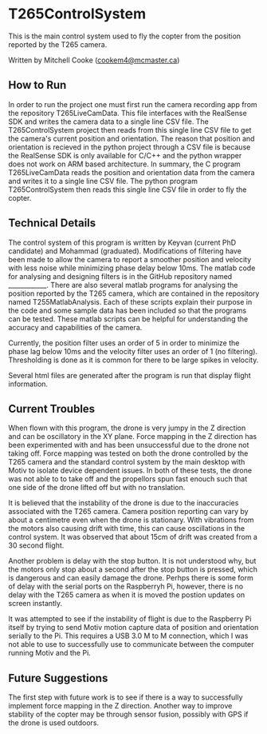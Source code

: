 # T265ControlSystem
This is the main control system used to fly the copter from the position reported by the T265 camera.

Written by Mitchell Cooke (cookem4@mcmaster.ca)

## How to Run
In order to run the project one must first run the camera recording app from the repository T265LiveCamData. This file interfaces with the RealSense SDK and writes the camera data to a single line CSV file. The T265ControlSystem project then reads from this single line CSV file to get the camera's current position and orientation. The reason that position and orientation is recieved in the python project through a CSV file is because the RealSense SDK is only available for C/C++ and the python wrapper does not work on ARM based architecture. In summary, the C program T265LiveCamData reads the position and orientation data from the camera and writes it to a single line CSV file. The python program T265ControlSystem then reads this single line CSV file in order to fly the copter.
 
## Technical Details
The control system of this program is written by Keyvan (current PhD candidate) and Mohammad (graduated). Modifications of filtering have been made to allow the camera to report a smoother position and velocity with less noise while minimizing phase delay below 10ms. The matlab code for analysing and designing filters is in the GitHub repository named ____________. There are also several matlab programs for analysing the position reported by the T265 camera, which are contained in the repository named T255MatlabAnalysis. Each of these scripts explain their purpose in the code and some sample data has been included so that the programs can be tested. These matlab scripts can be helpful for understanding the accuracy and capabilities of the camera.

Currently, the position filter uses an order of 5 in order to minimize the phase lag below 10ms and the velocity filter uses an order of 1 (no filtering). Thresholding is done as it is common for there to be large spikes in velocity. 

Several html files are generated after the program is run that display flight information. 

## Current Troubles
When flown with this program, the drone is very jumpy in the Z direction and can be oscillatory in the XY plane. Force mapping in the Z direction has been experimented with and has been unsuccessful due to the drone not taking off. Force mapping was tested on both the drone controlled by the T265 camera and the standard control system by the main desktop with Motiv to isolate device dependent issues. In both of these tests, the drone was not able to to take off and the propellors spun fast enouch such that one side of the drone lifted off but with no translation.

It is believed that the instability of the drone is due to the inaccuracies associated with the T265 camera. Camera position reporting can vary by about a centimetre even when the drone is stationary. With vibrations from the motors also causing drift with time, this can cause oscillations in the control system. It was observed that about 15cm of drift was created from a 30 second flight.

Another problem is delay with the stop button. It is not understood why, but the motors only stop about a second after the stop button is pressed, which is dangerous and can easily damage the drone. Perhps there is some form of delay with the serial ports on the Raspberryh Pi, however, there is no delay with the T265 camera as when it is moved the postion updates on screen instantly.

It was attempted to see if the instability of flight is due to the Raspberry Pi itself by trying to send Motiv motion capture data of position and orientation serially to the Pi. This requires a USB 3.0 M to M connection, which I was not able to use to successfully use to communicate between the computer running Motiv and the Pi.

## Future Suggestions
The first step with future work is to see if there is a way to successfully implement force mapping in the Z direction. Another way to improve stability of the copter may be through sensor fusion, possibly with GPS if the drone is used outdoors.
 
